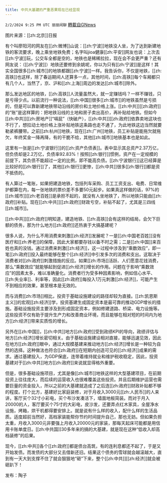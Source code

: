 ```yaml
---
title: 中共大基建的严重恶果现在已经显现
---
```

`2/2/2024 9:25 PM UTC 丽丽闲聊` [轉載自GNews](https://gnews.org/articles/2277646)

图片来源：[[zh:北京]]日报

有个叫廖阳河的网友在[[zh:微博]]山说：[[zh:宁波]]地铁没人坐，为了达到新建地铁的客流要求，晚上乘坐地铁免费；名字叫jioa健康[[zh:平安]]网友也说：上次去[[zh:宁波]]玩，公交车全都是空的，地铁也是稀稀拉拉，现在会不会更严重？还有网友说：（[[zh:宁波]]）地铁还要修到余姚呢，你以为只有[[zh:宁波]]是这样！其实全国很多[[zh:城市]]的地铁都跟[[zh:宁波]]一样。我告诉你，不仅是地铁，[[zh:高铁]]也这样，除了春运期间人还算多一点，其他时间，[[zh:高铁]]每个车厢都只有几个人，当然了，京、沪和[[zh:上海]]周边的发达[[zh:城市]]除外。

那么发达地区的地铁，[[zh:高铁]]人流量虽然大，就一定赚钱吗？一样不赚钱，只是亏得少点。以前流行一种说法，[[zh:中国]]很多[[zh:城市]]的地铁虽然是亏损的，但是可以靠新建地铁带动沿线的房价和土地价格上涨。[[zh:中共]][[zh:政府]]的“账”是这样算的：把地铁沿线的土地和房子卖出高价，再补贴给地铁。但如今[[zh:中共]][[zh:房地产]]“嗝屁”（快破产），[[zh:中共]][[zh:政府]]依靠卖地这块也不行了，想拉动土地价格上涨补贴地铁这条路也走不通了，为此地铁这边当然就要勒紧裤腰带。之前[[zh:杭州]]地铁，现在[[zh:广州]]地铁，员工补贴是能拖欠就拖欠，年终奖金一降再降，有的干脆不给，其他[[zh:城市]]地铁基本也是如此。

这里有一张是[[zh:宁波银行]]的[[zh:资产负债表]]。表中显示其总资产2.37万亿，但负债却是2.2万亿，负债率92.83%！按照[[zh:银行]]惯例，资产在一定规模的前提下，其负债不能超过一定的比例，即不能高负债。[[zh:宁波银行]]这已经算是比较好的[[zh:银行]]了，其他[[zh:银行]]更惨，[[zh:中共]]很多[[zh:银行]]都是资不抵债的。

有人算过一笔账，如果把建造地铁，包括列车采购、员工工资支出、电费、日常维护都算在内，每一张地铁的票价差不多要50元起步。如果真这样做的话，97%的[[zh:城市]][[zh:老百姓]]是承担不起的，就没有人坐地铁了，所以地铁只能由[[zh:政府]]补贴。现在[[zh:中共]][[zh:政府]]财政亏空，补贴不起了，尤其是三四线[[zh:城市]]。
 
[[zh:中共]][[zh:政府]]明知道，建造地铁、[[zh:高铁]]会有这样的结局，会欠下巨额的债务，那为什么地方[[zh:政府]]还热衷于大搞基建呢？

很多人说，为什么不用消费来刺激[[zh:经济]]发展呢？一是[[zh:中国老百姓]]没有医疗和[[zh:养老]]的保障，因此大家都要存钱以备不时之需；二是[[zh:中国]]来百姓也真的没钱。通过消费来刺激[[zh:经济]]，这一过程中涉及到“乘数效应”，即一笔[[zh:政府]]投入最终能够在整个[[zh:经济]]中引发多次的消费和支出。这取决于消费者对[[zh:政府]]刺激措施的反应。如果[[zh:市场]]活跃、人们愿意花钱消费，那么“乘数效应”就能够起到促进[[zh:经济]]增长的作用。问题在于影响“乘数效应”的因素太多，难以准确量化。消费者行为受多种因素影响，例如信心水平、[[zh:失业率]]、利率等，因此[[zh:政府]]每投入1万元刺激[[zh:经济]]，可能产生不到相应的效果，甚至根本是无效的。

而与消费[[zh:市场]]相比，投资于基础设施建设的路径却较为直接。[[zh:凯恩斯主义]]的宏观[[zh:经济]]学，投资基建生成固定资本是最可靠的推动GDP增长的措施。基础设施投资主要涉及到形成固定资本，例如修建道路、桥梁、电力设施等。这些投资不仅有助于提升生产力和改善商业环境，而且能够在相对短的时间内为地方[[zh:经济]]带来实质性的增长。

另外在[[zh:中国]]，[[zh:中共]]地方[[zh:政府]]受到政绩KPI的导向，政绩评估与地方[[zh:经济]]增长密切相关。由于基础设施建设相对直接，能够迅速见效，因此在地方[[zh:政府]]眼中，通过大规模基建来推动地方[[zh:经济]]增长是一种较为自然的选择。这种做法也符合[[zh:政府]]在短期内创造可见的[[zh:经济]]成果的需求。通过基建投入，为GDP保底，连带着维持就业和维护税收稳定，因此，投资基建对于[[zh:中共]]地方[[zh:政府]]来说就显得格外重要。

但是，很多基础设施项目，尤其是像[[zh:城市]]地铁这样的大型基建项目，在前期投资上往往庞大，而后续的运营收入也很难覆盖这些投资。并且后期维护运营也需要巨量的资金投入，所以之前的大基建就造成了之后连[[zh:政府]]财政补贴都不够的程度。打个比方，基建好比家庭装修，对于月收入3000元[[zh:人民币]]的人来讲，客厅买个32寸小彩电，买个布沙发凑活下，墙面地板简装。而对于月入20000的人，客厅要买个75寸的大彩电，皮沙发，还要弄点红木家具，全屋净水设施，烤箱，烘干机都得要安排上。就是说有什么样的收入，配什么样的生活品质。适度超前当然好，高档家装能帮你节约时间提升自己，那也无妨。但如果负担太重，月收入3000元非要强上月收入20000元的家装，那每天起床可能都是用信用卡账单度日。[[zh:中共国]]30多年来的搞的大基建，就是现在这种“低收入却高档装修”的后果。

现今，[[zh:中共]]各个[[zh:政府]]都是债台高筑，有的连利息都还不起了，于是又开始发债。而发债的大部分又去借新还旧。结果这个债务的雪球就会越滚越大，直到有一天大到支撑不住了就会狠狠地“砸”下来，整个[[zh:中共]][[zh:经济]]就会被砸趴下！

发布：陶子
